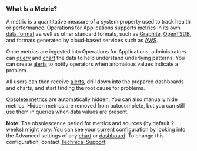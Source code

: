 ### What Is a Metric?

A metric is a quantitative measure of a system property used to track health or performance. Operations for Applications supports metrics
in its own [data format](https://docs.wavefront.com/wavefront_data_format.html) as well as other standard formats, such as [Graphite](https://graphite.readthedocs.io/en/latest/index.html),  [OpenTSDB](http://opentsdb.net/docs/build/html/user_guide/writing), and formats generated by cloud-based services
such as [AWS](https://docs.wavefront.com/integrations_aws_metrics.html).

Once metrics are ingested into Operations for Applications, administrators can [query](https://docs.wavefront.com/query_language_getting_started.html) and
[chart](https://docs.wavefront.com/ui_charts.html) the data to help understand underlying patterns. You can create
[alerts](https://docs.wavefront.com/alerts_manage.html) to notify operators when anomalous values indicate a problem.

All users can then receive [alerts](https://docs.wavefront.com/alerts.html), drill down into the prepared dashboards and charts, and start finding the root cause for problems.

[Obsolete metrics](metrics_managing.html#obsolete-metrics) are automatically hidden. You can also manually hide metrics. Hidden metrics are removed from autocomplete, but you can still use them in queries when data values are present.

**Note**: The obsolescence period for metrics and sources (by default 2 weeks) might vary. You can see your current configuration by looking into the Advanced settings of any [chart](https://docs.wavefront.com/ui_charts.html#include-metrics-that-stopped-reporting) or [dashboard](https://docs.wavefront.com/ui_dashboards.html#set-dashboard-display-preferences-and-settings). To change this configuration, contact [Technical Support](https://docs.wavefront.com/wavefront_support_feedback.html).
